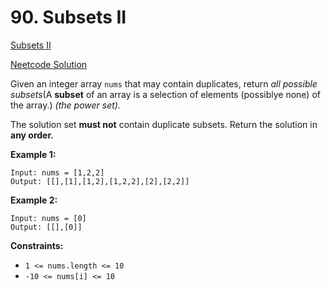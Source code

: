 # 90. Subsets II

[Subsets II](https://leetcode.com/problems/subsets-ii/description/)

[Neetcode Solution](https://www.youtube.com/watch?v=Vn2v6ajA7U0&pp=ygUTbmVldGNvZGUgU3Vic2V0cyBJSQ%3D%3D)

Given an integer array `nums` that may contain duplicates, return <em>all
possible subsets</em>(A <b>subset</b> of an array is a selection of elements
(possiblye none) of the array.) <em>(the power set).</em>

The solution set <b>must not</b> contain duplicate subsets. Return the solution
in <b>any order.</b>

**Example 1:**

```
Input: nums = [1,2,2]
Output: [[],[1],[1,2],[1,2,2],[2],[2,2]]
```

**Example 2:**

```
Input: nums = [0]
Output: [[],[0]]
```

**Constraints:**

- `1 <= nums.length <= 10`
- `-10 <= nums[i] <= 10`
